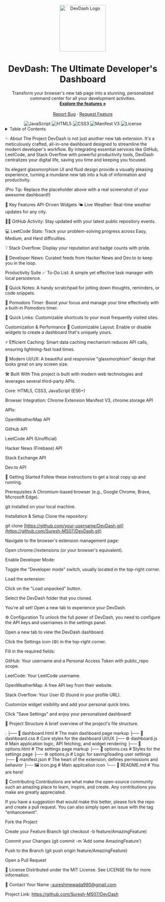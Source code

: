 <div align="center">
<img src="icon.jpg" alt="DevDash Logo" width="150px" />
<h1 align="center">DevDash: The Ultimate Developer's Dashboard</h1>
<p align="center">
Transform your browser's new tab page into a stunning, personalized command center for all your development activities.
<br />
<a href="#-about-the-project"><strong>Explore the features »</strong></a>
<br />
<br />
<a href="https://www.google.com/search?q=https://github.com/your-username/DevDash/issues">Report Bug</a>
·
<a href="https://www.google.com/search?q=https://github.com/your-username/DevDash/issues">Request Feature</a>
</p>
</div>

<!-- Badges -->

<div align="center">
<img src="https://www.google.com/search?q=https://img.shields.io/badge/JavaScript-ES6%252B-yellow.svg" alt="JavaScript">
<img src="https://www.google.com/search?q=https://img.shields.io/badge/HTML5-E34F26.svg%3Fstyle%3Dflat%26logo%3Dhtml5%26logoColor%3Dwhite" alt="HTML5">
<img src="https://www.google.com/search?q=https://img.shields.io/badge/CSS3-1572B6.svg%3Fstyle%3Dflat%26logo%3Dcss3%26logoColor%3Dwhite" alt="CSS3">
<img src="https://www.google.com/search?q=https://img.shields.io/badge/Manifest-V3-orange.svg" alt="Manifest V3">
<img src="https://www.google.com/search?q=https://img.shields.io/github/license/your-username/DevDash" alt="License">
</div>

<!-- Table of Contents -->

<details>
<summary>Table of Contents</summary>
<ol>
<li><a href="#-about-the-project">About The Project</a></li>
<li><a href="#-key-features">Key Features</a></li>
<li><a href="#-built-with">Built With</a></li>
<li><a href="#-getting-started">Getting Started</a>
<ul>
<li><a href="#prerequisites">Prerequisites</a></li>
<li><a href="#installation--setup">Installation & Setup</a></li>
</ul>
</li>
<li><a href="#-configuration">Configuration</a></li>
<li><a href="#-project-structure">Project Structure</a></li>
<li><a href="#-contributing">Contributing</a></li>
<li><a href="#-license">License</a></li>
<li><a href="#-contact">Contact</a></li>
</ol>
</details>

✨ About The Project
DevDash is not just another new tab extension. It's a meticulously crafted, all-in-one dashboard designed to streamline the modern developer's workflow. By integrating essential services like GitHub, LeetCode, and Stack Overflow with powerful productivity tools, DevDash centralizes your digital life, saving you time and keeping you focused.

Its elegant glassmorphism UI and fluid design provide a visually pleasing experience, turning a mundane new tab into a hub of information and productivity.

(Pro Tip: Replace the placeholder above with a real screenshot of your awesome dashboard!)

🚀 Key Features
API-Driven Widgets
🌤️ Live Weather: Real-time weather updates for any city.

👨‍💻 GitHub Activity: Stay updated with your latest public repository events.

💻 LeetCode Stats: Track your problem-solving progress across Easy, Medium, and Hard difficulties.

❔ Stack Overflow: Display your reputation and badge counts with pride.

📰 Developer News: Curated feeds from Hacker News and Dev.to to keep you in the loop.

Productivity Suite
✅ To-Do List: A simple yet effective task manager with local persistence.

📝 Quick Notes: A handy scratchpad for jotting down thoughts, reminders, or code snippets.

🍅 Pomodoro Timer: Boost your focus and manage your time effectively with a built-in Pomodoro timer.

🔗 Quick Links: Customizable shortcuts to your most frequently visited sites.

Customization & Performance
🎨 Customizable Layout: Enable or disable widgets to create a dashboard that's uniquely yours.

⚡ Efficient Caching: Smart data caching mechanism reduces API calls, ensuring lightning-fast load times.

💎 Modern UI/UX: A beautiful and responsive "glassmorphism" design that looks great on any screen size.

🛠️ Built With
This project is built with modern web technologies and leverages several third-party APIs.

Core: HTML5, CSS3, JavaScript (ES6+)

Browser Integration: Chrome Extension Manifest V3, chrome.storage API

APIs:

OpenWeatherMap API

GitHub API

LeetCode API (Unofficial)

Hacker News (Firebase) API

Stack Exchange API

Dev.to API

🏁 Getting Started
Follow these instructions to get a local copy up and running.

Prerequisites
A Chromium-based browser (e.g., Google Chrome, Brave, Microsoft Edge).

git installed on your local machine.

Installation & Setup
Clone the repository:

git clone [https://github.com/your-username/DevDash.git](https://github.com/Suresh-MS07/DevDash.git)

Navigate to the browser's extension management page:

Open chrome://extensions (or your browser's equivalent).

Enable Developer Mode:

Toggle the "Developer mode" switch, usually located in the top-right corner.

Load the extension:

Click on the "Load unpacked" button.

Select the DevDash folder that you cloned.

You're all set! Open a new tab to experience your DevDash.

⚙️ Configuration
To unlock the full power of DevDash, you need to configure the API keys and usernames in the settings panel.

Open a new tab to view the DevDash dashboard.

Click the Settings icon (⚙️) in the top-right corner.

Fill in the required fields:

GitHub: Your username and a Personal Access Token with public_repo scope.

LeetCode: Your LeetCode username.

OpenWeatherMap: A free API key from their website.

Stack Overflow: Your User ID (found in your profile URL).

Customize widget visibility and add your personal quick links.

Click "Save Settings" and enjoy your personalized dashboard!

📂 Project Structure
A brief overview of the project's file structure.

.
├── 📄 dashboard.html      # The main dashboard page markup
├── 🎨 dashboard.css       # Core styles for the dashboard UI/UX
├── ⚙️ dashboard.js        # Main application logic, API fetching, and widget rendering
├── 📄 options.html         # The settings page markup
├── 🎨 options.css          # Styles for the settings page
├── ⚙️ options.js          # Logic for saving/loading user settings
├── 📄 manifest.json       # The heart of the extension, defines permissions and behavior
├── 🖼️ icon.jpg            # Main application icon
└── 📄 README.md           # You are here!

🤝 Contributing
Contributions are what make the open-source community such an amazing place to learn, inspire, and create. Any contributions you make are greatly appreciated.

If you have a suggestion that would make this better, please fork the repo and create a pull request. You can also simply open an issue with the tag "enhancement".

Fork the Project

Create your Feature Branch (git checkout -b feature/AmazingFeature)

Commit your Changes (git commit -m 'Add some AmazingFeature')

Push to the Branch (git push origin feature/AmazingFeature)

Open a Pull Request

📄 License
Distributed under the MIT License. See LICENSE file for more information.

📧 Contact
Your Name -sureshmewada990@gmail.com

Project Link: https://github.com/Suresh-MS07/DevDash
